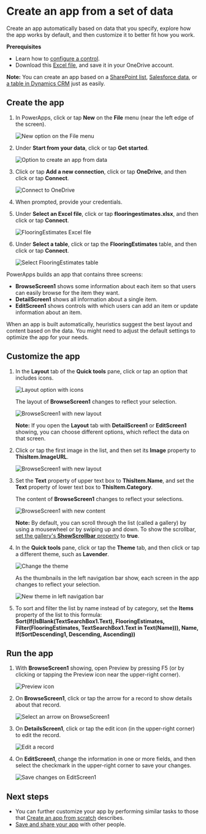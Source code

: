 <properties
	pageTitle="Create an app from a set of data | Microsoft PowerApps"
	description="Create an app automatically based on an existing set of data that you specify and then customize the UI to better suit your needs."
	services=""
	suite="powerapps"
	documentationCenter="na"
	authors="AFTOwen"
	manager="erikre"
	editor=""
	tags=""/>

<tags
   ms.service="powerapps"
   ms.devlang="na"
   ms.topic="get-started-article"
   ms.tgt_pltfrm="na"
   ms.workload="na"
   ms.date="01/06/2015"
   ms.author="anneta"/>

# Create an app from a set of data

Create an app automatically based on data that you specify, explore how the app works by default, and then customize it to better fit how you work.

**Prerequisites**

- Learn how to [configure a control](add-configure-controls.md).
- Download this [Excel file](https://pwrappssamples.blob.core.windows.net/samples/FlooringEstimates.xlsx), and save it in your OneDrive account.

**Note:** You can create an app based on a [SharePoint list](app-from-sharepoint.md), [Salesforce data](app-from-saleforce.md), or [a table in Dynamics CRM](app-from-dynamics.md) just as easily.

## Create the app ##

1. In PowerApps, click or tap **New** on the **File** menu (near the left edge of the screen).

	![New option on the File menu](./media/get-started-create-from-data/file-new.png)

1. Under **Start from your data**, click or tap **Get started**.

	![Option to create an app from data](./media/get-started-create-from-data/create-from-data.png)

1. Click or tap **Add a new connection**, click or tap **OneDrive**, and then click or tap **Connect**.

	![Connect to OneDrive](./media/get-started-create-from-data/connect-onedrive.png)  

1. When prompted, provide your credentials.

1. Under **Select an Excel file**, click or tap **flooringestimates.xlsx**, and then click or tap **Connect**.

	![FlooringEstimates Excel file](./media/get-started-create-from-data/choose-spreadsheet.png)  

1. Under **Select a table**, click or tap the **FlooringEstimates** table, and then click or tap **Connect**.  

	![Select FlooringEstimates table](./media/get-started-create-from-data/choose-table.png)  

PowerApps builds an app that contains three screens:

- **BrowseScreen1** shows some information about each item so that users can easily browse for the item they want.
- **DetailScreen1** shows all information about a single item.
- **EditScreen1** shows controls with which users can add an item or update information about an item.

When an app is built automatically, heuristics suggest the best layout and content based on the data. You might need to adjust the default settings to optimize the app for your needs.

## Customize the app ##

1. In the **Layout** tab of the **Quick tools** pane, click or tap an option that includes icons.

	![Layout option with icons](./media/get-started-create-from-data/change-layout.png)

	The layout of **BrowseScreen1** changes to reflect your selection.

	![BrowseScreen1 with new layout](./media/get-started-create-from-data/browse-layout.png)

	**Note:** If you open the **Layout** tab with **DetailScreen1** or **EditScreen1** showing, you can choose different options, which reflect the data on that screen.

1. Click or tap the first image in the list, and then set its **Image** property to **ThisItem.ImageURL**.

	![BrowseScreen1 with new layout](./media/get-started-create-from-data/set-image-url.png)

1. Set the **Text** property of upper text box to **ThisItem.Name**, and set the **Text** property of lower text box to **ThisItem.Category**.

	The content of **BrowseScreen1** changes to reflect your selections.

	![BrowseScreen1 with new content](./media/get-started-create-from-data/browse-content.png)

	**Note:** By default, you can scroll through the list (called a gallery) by using a mousewheel or by swiping up and down. To show the scrollbar, [set the gallery's **ShowScrollbar** property](get-started-test-drive.md#configure-a-control) to **true**.

1. In the **Quick tools** pane, click or tap the **Theme** tab, and then click or tap a different theme, such as **Lavender**.

	![Change the theme](./media/get-started-create-from-data/choose-theme.png)

	As the thumbnails in the left navigation bar show, each screen in the app changes to reflect your selection.

	![New theme in left navigation bar](./media/get-started-create-from-data/left-nav-final.png)

1. To sort and filter the list by name instead of by category, set the **Items** property of the list to this formula:
<br>**Sort(If(IsBlank(TextSearchBox1.Text), FlooringEstimates, Filter(FlooringEstimates, TextSearchBox1.Text in Text(Name))), Name, If(SortDescending1, Descending, Ascending))**

## Run the app ##
1. With **BrowseScreen1** showing, open Preview by pressing F5 (or by clicking or tapping the Preview icon near the upper-right corner).

	![Preview icon](./media/get-started-create-from-data/open-preview.png)

1. On **BrowseScreen1**, click or tap the arrow for a record to show details about that record.

	![Select an arrow on BrowseScreen1](./media/get-started-create-from-data/select-record.png)

1. On **DetailsScreen1**, click or tap the edit icon (in the upper-right corner) to edit the record.

	![Edit a record](./media/get-started-create-from-data/edit-record.png)

1. On **EditScreen1**, change the information in one or more fields, and then select the checkmark in the upper-right corner to save your changes.

	![Save changes on EditScreen1](./media/get-started-create-from-data/save-record.png)

## Next steps ##

- You can further customize your app by performing similar tasks to those that [Create an app from scratch](get-started-) describes.
- [Save and share your app](get-started-test-drive.md#save-and-share-your-powerapp) with other people.
